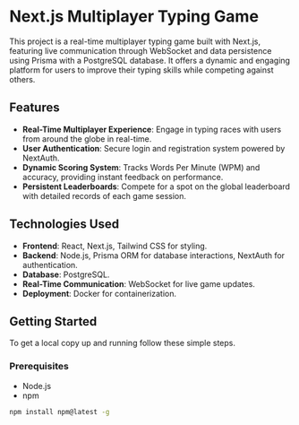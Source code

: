 # Next.js Multiplayer Typing Game

This project is a real-time multiplayer typing game built with Next.js, featuring live communication through WebSocket and data persistence using Prisma with a PostgreSQL database. It offers a dynamic and engaging platform for users to improve their typing skills while competing against others.

## Features

- **Real-Time Multiplayer Experience**: Engage in typing races with users from around the globe in real-time.
- **User Authentication**: Secure login and registration system powered by NextAuth.
- **Dynamic Scoring System**: Tracks Words Per Minute (WPM) and accuracy, providing instant feedback on performance.
- **Persistent Leaderboards**: Compete for a spot on the global leaderboard with detailed records of each game session.

## Technologies Used

- **Frontend**: React, Next.js, Tailwind CSS for styling.
- **Backend**: Node.js, Prisma ORM for database interactions, NextAuth for authentication.
- **Database**: PostgreSQL.
- **Real-Time Communication**: WebSocket for live game updates.
- **Deployment**: Docker for containerization.

## Getting Started

To get a local copy up and running follow these simple steps.

### Prerequisites

- Node.js
- npm
```bash
npm install npm@latest -g
